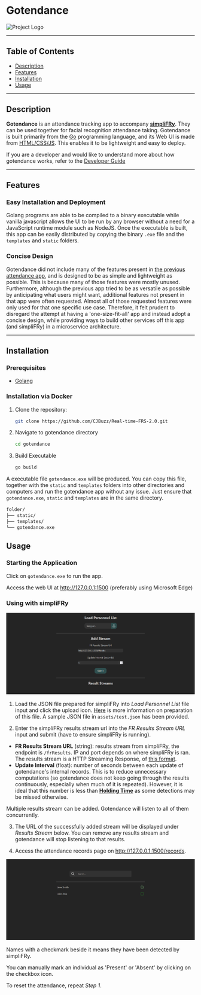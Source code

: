 # Gotendance

![Project Logo](static/favicon.ico)

---

## Table of Contents

- [Description](#description)
- [Features](#features)
- [Installation](#installation)
- [Usage](#usage)

---

## Description

**Gotendance** is an attendance tracking app to accompany [**simpliFRy**](../simpliFRy/). They can be used together for facial recognition attendance taking. Gotendance is built primarily from the <ins>Go</ins> programming language, and its Web UI is made from <ins>HTML/CSS/JS</ins>. This enables it to be lightweight and easy to deploy. 

If you are a developer and would like to understand more about how gotendance works, refer to the [Developer Guide](Developer%20Guide.md)

---

## Features

### Easy Installation and Deployment

Golang programs are able to be compiled to a binary executable while vanilla javascript allows the UI to be run by any browser without a need for a JavaScript runtime module such as NodeJS. Once the executable is built, this app can be easily distributed by copying the binary `.exe` file and the `templates` and `static` folders.

### Concise Design

Gotendance did not include many of the features present in [the previous attendance app](https://github.com/CJBuzz/FRS), and is designed to be as simple and lightweight as possible. This is because many of those features were mostly unused. Furthermore, although the previous app tried to be as versatile as possible by anticipating what users might want, additional features not present in that app were often requested. Almost all of those requested features were only used for that one specific use case. Therefore, it felt prudent to disregard the attempt at having a 'one-size-fit-all' app and instead adopt a concise design, while providing ways to build other services off this app (and simpliFRy) in a microservice architecture. 

---

## Installation

### Prerequisites

- [Golang](https://go.dev/doc/install)

### Installation via Docker

1. Clone the repository:

   ```bash
   git clone https://github.com/CJBuzz/Real-time-FRS-2.0.git
   ```

2. Navigate to gotendance directory

   ```bash
   cd gotendance
   ```

3. Build Executable
   ```bash
   go build
   ```

A executable file `gotendance.exe` will be produced. You can copy this file, together with the `static` and `templates` folders into other directories and computers and run the gotendance app without any issue. Just ensure that `gotendance.exe`, `static` and `templates` are in the same directory. 

```
folder/
├── static/
├── templates/
└── gotendance.exe
```

## Usage

### Starting the Application

Click on `gotendance.exe` to run the app.

Access the web UI at <http://127.0.0.1:1500> (preferably using Microsoft Edge)

### Using with simpliFRy

![Home Page](assets/main_page.png)

1. Load the JSON file prepared for simpliFRy into *Load Personnel List* file input and click the upload icon. [Here](../simpliFRy/ReadME.md#data-preparation) is more information on preparation of this file. A sample JSON file in `assets/test.json` has been provided. 

2. Enter the simpliFRy results stream url into the *FR Results Stream URL* input and submit (have to ensure simpliFRy is running).

  - **FR Results Stream URL** (string): results stream from simpliFRy, the endpoint is `/frResults`. IP and port depends on where simpliFRy is ran. The results stream is a HTTP Streaming Response, of [this format](../simpliFRy/Developer%20Guide.md#4-access-fr-results).
  - **Update Interval** (float): number of seconds between each update of gotendance's internal records. This is to reduce unnecessary computations (so gotendance does not keep going through the results continuously, especially when much of it is repeated). However, it is ideal that this number is less than [**Holding Time**](../simpliFRy/Developer%20Guide.md#holding-time) as some detections may be missed otherwise.

Multiple results stream can be added. Gotendance will listen to all of them concurrently.

3. The URL of the successfully added stream will be displayed under *Results Stream* below. You can remove any results stream and gotendance will stop listening to that results.

4. Access the attendance records page on <http://127.0.0.1:1500/records>.

![Records Page](assets/records.png)

Names with a checkmark beside it means they have been detected by simpliFRy.

You can manually mark an individual as 'Present' or 'Absent' by clicking on the checkbox icon.

To reset the attendance, repeat *Step 1*.
